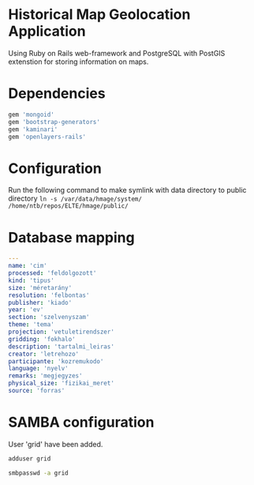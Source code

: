# Historical Map Geolocation Application

Using Ruby on Rails web-framework and PostgreSQL with PostGIS extenstion for storing information on maps.

# Dependencies

```ruby
gem 'mongoid'
gem 'bootstrap-generators'
gem 'kaminari'
gem 'openlayers-rails'
```

# Configuration
Run the following command to make symlink with data directory to public directory
```ln -s /var/data/hmage/system/ /home/ntb/repos/ELTE/hmage/public/```


# Database mapping
```yaml
---
name: 'cim'
processed: 'feldolgozott'
kind: 'tipus'
size: 'méretarány'
resolution: 'felbontas'
publisher: 'kiado'
year: 'ev'
section: 'szelvenyszam'
theme: 'tema'
projection: 'vetuletirendszer'
gridding: 'fokhalo'
description: 'tartalmi_leiras'
creator: 'letrehozo'
participante: 'kozremukodo'
language: 'nyelv'
remarks: 'megjegyzes'
physical_size: 'fizikai_meret'
source: 'forras'
```

# SAMBA configuration

User 'grid' have been added.
```sh
adduser grid

smbpasswd -a grid
```

